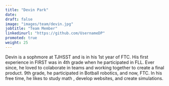 ```yaml
---
title: "Devin Park"
date:
draft: false
image: "images/team/devin.jpg"
jobtitle: "Team Member"
linkedinurl: "https://github.com/UsernameDP"
promoted: true
weight: 25
---
```


Devin is a sophmore at TJHSST and is in his 1st year of FTC.
His first experience in FIRST was in 4th grade when he
participated in FLL. Ever since, he loved to colaborate in
teams and working together to create a final product. 9th
grade, he participated in Botball robotics, and now, FTC. In
his free time, he likes to study math , develop websites, and
create simulations.
